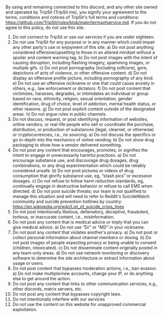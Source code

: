 By using and remaining connected to this discord, and any other site owned and operated by TripSit (TripSit.me), you signify your agreement to the terms, conditions and notices of TripSit's full terms and conditions: https://github.com/TripSit/rules/blob/main/termsofservice.md. If you do not agree to this policy, do not use this site.

1)  Do not connect to TripSit or use our services if you are under eighteen.
2)  Do not use TripSit for any purpose or in any manner which could impair any other party's use or enjoyment of this site.
	a) Do not post anything considered offensive/upsetting to those in an altered mindset without a spoiler and content warning tag.
	b) Do not post images with the intent of causing disruption, including flashing imagery, spamming images, or multiple gifs.
	c) Do not post pornography (including softcore), gore, depictions of acts of violence, or other offensive content.
	d) Do not display an offensive profile picture, including pornography of any kind.
	e) Do not use an offensive nickname or one that could cause anxiety in others, e.g., law enforcement or dictators.
	f) Do not post content that victimizes, harasses, degrades, or intimidates an individual or group based on race, ethnicity, religion, sexual   orientation, gender identification, drug of choice, level of addiction, mental health status, or other reasons.
	g) Do not post explicit content outside of the designated areas.
	h) Do not argue rules in public channels.
3)  Do not discuss, request, or post identifying information of websites, online vendors, or real-life people who sell or coordinate the purchase, distribution, or production of substances (legal, clearnet, or otherwise) or cryptocurrencies, i.e., no sourcing.
	a) Do not discuss the specifics or go in-depth into the mechanics of online vending.
	b) Do not show drug packaging to show how a vendor delivered something.
4)  Do not post any content that encourages, promotes, or signifies the intent to engage in unnecessarily harmful practices.
	a) Do not encourage substance use, and discourage drug dosages, drug combinations, or any drug experimentation which could be reliably considered unsafe.
	b) Do not post pictures or videos of drug consumption that glorify substance use, eg, “stash pics” or excessive dosages.
	c) Do not refuse to follow harm reduction standards, eg, continually engage in destructive behavior or refuse to call EMS when directed.
	d) Do not post suicide threats; our team is not qualified to manage this situation and will need to refer to Reddit's SuicideWatch community and suicide prevention hotlines by country: https://en.wikipedia.org/wiki/List_of_suicide_crisis_lines
5)  Do not post intentionally libelous, defamatory, deceptive, fraudulent, tortious, or inaccurate content, i.e., misinformation.
6)  Do not post any content that is medical advice or imply that you can give medical advice.
	a) Do not use “Dr” or “MD” in your nickname.
7)  Do not post any content that violates another's privacy.
	a) Do not post or collect personal information about channel members or doxing.
	b) Do not post images of people expecting privacy or being unable to consent (children, intoxicated).
	c) Do not disseminate content originally posted in any team-only areas.
	d) Do not use network monitoring or discovery software to determine the site architecture or extract information about usage or users.
8)  Do not post content that bypasses moderation actions, i.e., ban evasion.
	a) Do not make multiple/new accounts, change your IP, or do anything else to get around the action.
9)  Do not post any content that links to other communication services, e.g., other discords, matrix servers, etc.
10) Do not post any content that bypasses copyright laws.
11) Do not intentionally interfere with our services
12) Do not use the content on this website for unapproved commercial exploitation.
